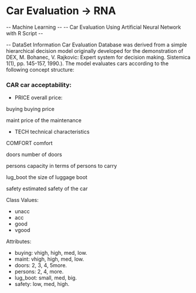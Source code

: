 # Car Evaluation -> RNA
-- Machine Learning -- 
-- Car Evaluation Using Artificial Neural Network with R Script --

-- DataSet Information
Car Evaluation Database was derived from a simple hierarchical decision model originally developed for the demonstration of DEX, M. Bohanec, V. Rajkovic: Expert system for decision making. Sistemica 1(1), pp. 145-157, 1990.). The model evaluates cars according to the following concept structure:

### CAR car acceptability:
- PRICE overall price:
  
buying buying price

maint price of the maintenance

- TECH technical characteristics

COMFORT comfort

doors number of doors

persons capacity in terms of persons to carry

lug_boot the size of luggage boot

safety estimated safety of the car 


Class Values:
- unacc 
- acc 
- good 
- vgood

Attributes:
- buying: vhigh, high, med, low.
- maint: vhigh, high, med, low.
- doors: 2, 3, 4, 5more.
- persons: 2, 4, more.
- lug_boot: small, med, big.
- safety: low, med, high. 